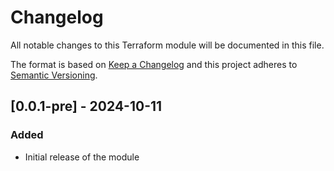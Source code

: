 # Changelog

All notable changes to this Terraform module will be documented in this file.

The format is based on [Keep a Changelog](https://keepachangelog.com/en/1.0.0/) and this project adheres to [Semantic Versioning](https://semver.org/spec/v2.0.0.html).

## [0.0.1-pre] - 2024-10-11

### Added

- Initial release of the module
